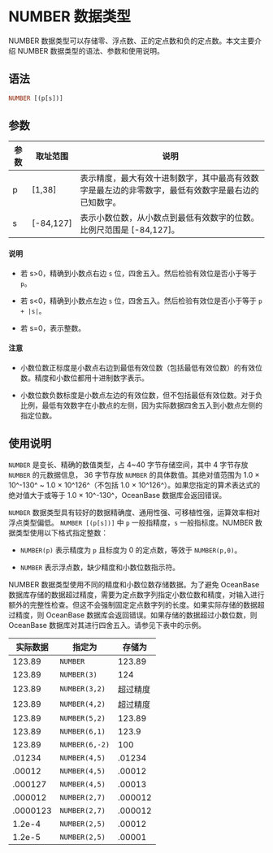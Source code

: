 # NUMBER 数据类型

NUMBER 数据类型可以存储零、浮点数、正的定点数和负的定点数。本文主要介绍 NUMBER 数据类型的语法、参数和使用说明。

## 语法

```sql
NUMBER [(p[s])]
```

## 参数

| 参数 |    取址范围     |                        说明                         |
|----|-------------|---------------------------------------------------|
| p  | \[1,38\]    | 表示精度，最大有效十进制数字，其中最高有效数字是最左边的非零数字，最低有效数字是最右边的已知数字。 |
| s  | \[-84,127\] | 表示小数位数，从小数点到最低有效数字的位数。比例尺范围是 \[-84,127\]。         |

  <main id="notice" type='explain'>
    <h4>说明</h4>
    <ul>
    <li>
    <p>若 s&gt;0，精确到小数点右边 <code>s</code> 位，四舍五入。然后检验有效位是否小于等于 <code>p</code>。</p>
    </li>
    <li>
    <p>若 s&lt;0，精确到小数点左边 <code>s</code> 位，四舍五入。然后检验有效位是否小于等于 <code>p + |s|</code>。</p>
    </li>
    <li>
    <p>若 s=0，表示整数。</p>
    </li>
    </ul>
  </main>
  <main id="notice" type='notice'>
    <h4>注意</h4>  
    <ul>
    <li>
    <p>小数位数正标度是小数点右边到最低有效位数（包括最低有效位数）的有效位数。精度和小数位都用十进制数字表示。</p>
    </li>
    <li>
    <p>小数位数负数标度是小数点左边的有效位数，但不包括最低有效位数。对于负比例，最低有效数字在小数点的左侧，因为实际数据四舍五入到小数点左侧的指定位数。</p>
    </li>
    </ul>
   </main>

## 使用说明

`NUMBER` 是变长、精确的数值类型，占 4\~40 字节存储空间，其中 4 字节存放 `NUMBER` 的元数据信息， 36 字节存放 `NUMBER` 的具体数值。其绝对值范围为 1.0 × 10^-130^ \~ 1.0 × 10^126^（不包括 1.0 × 10^126^）。如果您指定的算术表达式的绝对值大于或等于 1.0 × 10^-130^，OceanBase 数据库会返回错误。

`NUMBER` 数据类型具有较好的数据精确度、通用性强、可移植性强，运算效率相对浮点类型偏低。
`NUMBER [(p[s])]` 中 `p` 一般指精度，`s` 一般指标度。NUMBER 数据类型使用以下格式指定整数：

* `NUMBER(p)` 表示精度为 `p` 且标度为 0 的定点数，等效于 `NUMBER(p,0)`。

* `NUMBER` 表示浮点数，缺少精度和小数位数指示符。

NUMBER 数据类型使用不同的精度和小数位数存储数据。为了避免 OceanBase 数据库存储的数据超过精度，需要为定点数字列指定小数位数和精度，对输入进行额外的完整性检查。但这不会强制固定定点数字列的长度。如果实际存储的数据超过精度，则 OceanBase 数据库会返回错误。如果存储的数据超过小数位数，则 OceanBase 数据库对其进行四舍五入。请参见下表中的示例。

|   实际数据   |      指定为       |   存储为   |
|----------|----------------|---------|
| 123.89   | `NUMBER`       | 123.89  |
| 123.89   | `NUMBER(3)`    | 124     |
| 123.89   | `NUMBER(3,2)`  | 超过精度    |
| 123.89   | `NUMBER(4,2)`  | 超过精度    |
| 123.89   | `NUMBER(5,2)`  | 123.89  |
| 123.89   | `NUMBER(6,1)`  | 123.9   |
| 123.89   | `NUMBER(6,-2)` | 100     |
| .01234   | `NUMBER(4,5)`  | .01234  |
| .00012   | `NUMBER(4,5)`  | .00012  |
| .000127  | `NUMBER(4,5)`  | .00013  |
| .000012  | `NUMBER(2,7)`  | .000012 |
| .0000123 | `NUMBER(2,7)`  | .000012 |
| 1.2e-4   | `NUMBER(2,5)`  | .00012  |
| 1.2e-5   | `NUMBER(2,5)`  | .00001  |

